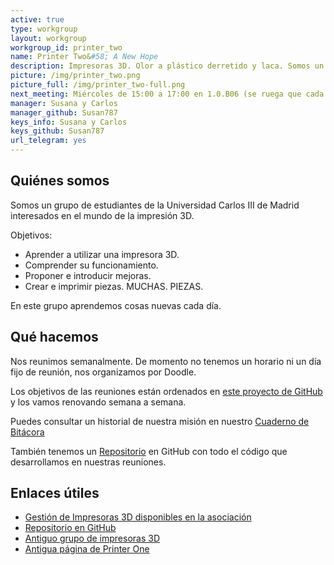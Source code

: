 ```yaml
---
active: true
type: workgroup
layout: workgroup
workgroup_id: printer_two
name: Printer Two&#58; A New Hope
description: Impresoras 3D. Olor a plástico derretido y laca. Somos un grupo de estudiantes de la Universidad Carlos III de Madrid interesados en el mundo de la impresión 3D.
picture: /img/printer_two.png
picture_full: /img/printer_two-full.png
next_meeting: Miércoles de 15:00 a 17:00 en 1.0.B06 (se ruega que cada participante traiga portátil y/o equipo!)
manager: Susana y Carlos
manager_github: Susan787
keys_info: Susana y Carlos
keys_github: Susan787
url_telegram: yes
---
```


## Quiénes somos

Somos un grupo de estudiantes de la Universidad Carlos III de Madrid interesados en el mundo de la impresión 3D.

Objetivos:

 * Aprender a utilizar una impresora 3D.
 * Comprender su funcionamiento.
 * Proponer e introducir mejoras.
 * Crear e imprimir piezas. MUCHAS. PIEZAS.

En este grupo aprendemos cosas nuevas cada día.

## Qué hacemos

Nos reunimos semanalmente. De momento no tenemos un horario ni un día fijo de reunión, nos organizamos por Doodle.

Los objetivos de las reuniones están ordenados en [este proyecto de GitHub](https://github.com/asrob-uc3m/impresoras-asrob/projects/1) y los vamos renovando semana a semana.

Puedes consultar un historial de nuestra misión en nuestro [Cuaderno de Bitácora](https://github.com/asrob-uc3m/impresoras-asrob/wiki/Printer-One-A-Clone-Wars-Story.-Cuaderno-de-Bit%C3%A1cora)

También tenemos un [Repositorio](https://github.com/asrob-uc3m/impresoras-asrob) en GitHub con todo el código que desarrollamos en nuestras reuniones.

## Enlaces útiles

 * [Gestión de Impresoras 3D disponibles en la asociación](https://apps-robots.uc3m.es/asrob/printers/)
 * [Repositorio en GitHub](https://github.com/asrob-uc3m/impresoras-asrob)
 * [Antiguo grupo de impresoras 3D](https://apps-robots.uc3m.es/asrob/wiki/Impresora-3D_Open_Source)
 * [Antigua página de Printer One](https://apps-robots.uc3m.es/asrob/wiki/Printer_One:_A_Clone_Wars_Story)
